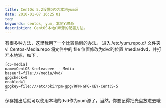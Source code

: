 ```yaml
---
title: CentOs 5.2设置DVD为本地yum源
date: 2010-01-07 16:25:01
tag: 
keywords: centos, yum, 本地YUM源
description: CentOS本地YUM源的配置方法。
---
```


有很多种方法，这里我用了一个比较偷懒的办法。
进入 /etc/yum.repo.d/ 文件夹
vi Centos-Media.repo
将文件中的 file 位置修改为dvd的位置 /media/dvd，并打开本地源，如下：

```
[c5-media]
name=CentOS-$releasever - Media
baseurl=file:///media/dvd/
gpgcheck=0
enabled=1
gpgkey=file:///etc/pki/rpm-gpg/RPM-GPG-KEY-CentOS-5
~
```
保存推出后就可以使用本地的dvd作为yum源了，当然，你要记得把光盘放进去哦













